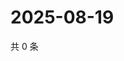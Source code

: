 # 2025-08-19

共 0 条

<!-- BEGIN ZHIHUQUESTIONS -->
<!-- 最后更新时间 Tue Aug 19 2025 20:22:08 GMT+0800 (China Standard Time) -->

<!-- END ZHIHUQUESTIONS -->
